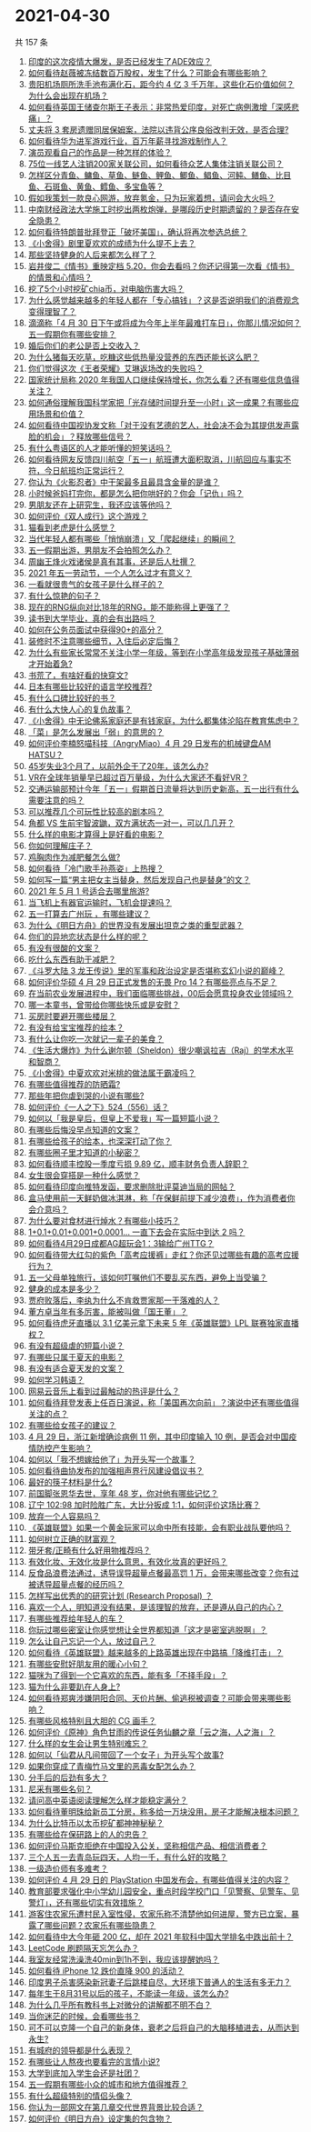 # 2021-04-30

共 157 条

<!-- BEGIN -->
<!-- 最后更新时间 Fri Apr 30 2021 16:03:56 GMT+0800 (China Standard Time) -->

1. [印度的这次疫情大爆发，是否已经发生了ADE效应？](https://www.zhihu.com/question/456399195)
2. [如何看待赵薇被冻结数百万股权，发生了什么？可能会有哪些影响？](https://www.zhihu.com/question/457141906)
3. [贵阳机场厕所洗手池布满化石，距今约 4 亿 3
   千万年，这些化石价值如何？为什么会出现在机场？](https://www.zhihu.com/question/456986321)
4. [如何看待英国王储查尔斯王子表示：非常热爱印度，对死亡病例激增「深感悲痛」？](https://www.zhihu.com/question/457133150)
5. [丈夫将 3
   套房遗赠同居保姆案，法院以违背公序良俗改判无效，是否合理?](https://www.zhihu.com/question/457149946)
6. [如何看待华为进军游戏行业，百万年薪寻找游戏制作人？](https://www.zhihu.com/question/457206027)
7. [演员观看自己的作品是一种怎样的体验？](https://www.zhihu.com/question/294472677)
8. [75位一线艺人注销200家关联公司，如何看待众艺人集体注销关联公司？](https://www.zhihu.com/question/457181415)
9. [怎样区分青鱼、鳙鱼、草鱼、鲢鱼、鲤鱼、鲫鱼、鲳鱼、河鲀、鳝鱼、比目鱼、石斑鱼、黄鱼、鳕鱼、多宝鱼等？](https://www.zhihu.com/question/46703898)
10. [假如我策划一款良心网游，放弃氪金，只为玩家着想，请问会大火吗？](https://www.zhihu.com/question/452046052)
11. [中南财经政法大学施工时挖出两枚炮弹，是哪段历史时期遗留的？是否存在安全隐患？](https://www.zhihu.com/question/457122815)
12. [如何看待特朗普批拜登正「破坏美国」，确认将再次参选总统？](https://www.zhihu.com/question/457256439)
13. [《小舍得》剧里夏欢欢的成绩为什么提不上去？](https://www.zhihu.com/question/455735077)
14. [那些坚持健身的人后来都怎么样了？](https://www.zhihu.com/question/456782802)
15. [岩井俊二《情书》重映定档
    5.20，你会去看吗？你还记得第一次看《情书》的情景和心情吗？](https://www.zhihu.com/question/457115062)
16. [挖了5个小时挖矿chia币，对电脑伤害大吗？](https://www.zhihu.com/question/454866562)
17. [为什么感觉越来越多的年轻人都在「专心搞钱」？这是否说明我们的消费观念变得理智了？](https://www.zhihu.com/question/457140241)
18. [滴滴称「4 月 30
    日下午或将成为今年上半年最难打车日」，你那儿情况如何？五一假期你有哪些安排？](https://www.zhihu.com/question/457167453)
19. [婚后你们的老公是否上交收入？](https://www.zhihu.com/question/446421532)
20. [为什么猪每天吃草，吃糠这些低热量没营养的东西还能长这么肥？](https://www.zhihu.com/question/450554480)
21. [你们觉得这次《王者荣耀》艾琳返场改的失败吗？](https://www.zhihu.com/question/455420512)
22. [国家统计局称 2020
    年我国人口继续保持增长，你怎么看？还有哪些信息值得关注？](https://www.zhihu.com/question/457140816)
23. [如何通俗理解我国科学家把「光存储时间提升至一小时」这一成果？有哪些应用场景和价值？](https://www.zhihu.com/question/456553305)
24. [如何看待中国视协发文称「对于没有艺德的艺人，社会决不会为其提供发声露脸的机会」？释放哪些信号？](https://www.zhihu.com/question/457179755)
25. [有什么粤语区的人才能听懂的短笑话吗？](https://www.zhihu.com/question/417960479)
26. [如何看待网友反馈四川航空「五一」航班遭大面积取消，川航回应与事实不符，今日航班均正常运行？](https://www.zhihu.com/question/457234462)
27. [你认为《火影忍者》中干架最多且最具含金量的是谁？](https://www.zhihu.com/question/456331604)
28. [小时候爸妈打完你，都是怎么把你哄好的？你会「记仇」吗？](https://www.zhihu.com/question/457258936)
29. [男朋友还在上研究生，我还应该等他吗？](https://www.zhihu.com/question/455432407)
30. [如何评价《双人成行》这个游戏？](https://www.zhihu.com/question/448262868)
31. [猫看到老虎是什么感觉？](https://www.zhihu.com/question/455697352)
32. [当代年轻人都有哪些「悄悄崩溃」又「爬起继续」的瞬间？](https://www.zhihu.com/question/457125407)
33. [五一假期出游，男朋友不会拍照怎么办？](https://www.zhihu.com/question/456855235)
34. [周幽王烽火戏诸侯是真有其事，还是后人杜撰？](https://www.zhihu.com/question/20836590)
35. [2021 年五一劳动节，一个人怎么过才有意义？](https://www.zhihu.com/question/454814771)
36. [一看就很贵气的女孩子是什么样子的？](https://www.zhihu.com/question/322175199)
37. [有什么惊艳的句子？](https://www.zhihu.com/question/432528611)
38. [现在的RNG纵向对比18年的RNG，能不能称得上更强了？](https://www.zhihu.com/question/450488501)
39. [读书到大学毕业，真的会有出路吗？](https://www.zhihu.com/question/452847044)
40. [如何在公务员面试中获得90+的高分？](https://www.zhihu.com/question/307003074)
41. [装修时不注意哪些细节，入住后必定后悔？](https://www.zhihu.com/question/436485069)
42. [为什么有些家长常常不关注小学一年级，等到在小学高年级发现孩子基础薄弱才开始着急?](https://www.zhihu.com/question/426324925)
43. [书荒了，有啥好看的快穿文?](https://www.zhihu.com/question/451673117)
44. [日本有哪些比较好的语言学校推荐?](https://www.zhihu.com/question/49880228)
45. [有什么口碑比较好的书？](https://www.zhihu.com/question/441638696)
46. [有什么大快人心的复仇故事？](https://www.zhihu.com/question/307984236)
47. [《小舍得》中无论佛系家庭还是有钱家庭，为什么都集体沦陷在教育焦虑中？](https://www.zhihu.com/question/456153696)
48. [「菜」是怎么发展出「弱」的意思的？](https://www.zhihu.com/question/454980442)
49. [如何评价李楠怒喵科技（AngryMiao）4 月 29 日发布的机械键盘AM
    HATSU？](https://www.zhihu.com/question/457163306)
50. [45岁失业3个月了，以前外企干了20年，该怎么办?](https://www.zhihu.com/question/453104891)
51. [VR在全球年销量早已超过百万量级，为什么大家还不看好VR？](https://www.zhihu.com/question/455504976)
52. [交通运输部预计今年「五一」假期首日流量将达到历史新高，五一出行有什么需要注意的吗？](https://www.zhihu.com/question/457166153)
53. [可以推荐几个可玩性比较高的剧本吗？](https://www.zhihu.com/question/310162995)
54. [角都 VS 生前宇智波鼬，双方满状态一对一，可以几几开？](https://www.zhihu.com/question/454291279)
55. [什么样的电影才算得上是好看的电影？](https://www.zhihu.com/question/437729822)
56. [你如何理解庄子？](https://www.zhihu.com/question/21799051)
57. [鸡胸肉作为减肥餐怎么做?](https://www.zhihu.com/question/35751229)
58. [如何看待「冷门歌手孙燕姿」上热搜？](https://www.zhihu.com/question/457001614)
59. [如何写一篇“男主把女主当替身，然后发现自己也是替身”的文？](https://www.zhihu.com/question/437395484)
60. [2021 年 5 月 1 号适合去哪里旅游?](https://www.zhihu.com/question/449104465)
61. [当飞机上有器官运输时，飞机会提速吗？](https://www.zhihu.com/question/453406019)
62. [五一打算去广州玩 ，有哪些建议？](https://www.zhihu.com/question/454725222)
63. [为什么《明日方舟》的世界没有发展出坦克之类的重型武器？](https://www.zhihu.com/question/456809133)
64. [你们的异地恋状态是什么样的呢？](https://www.zhihu.com/question/455031941)
65. [有没有很酸的文案？](https://www.zhihu.com/question/436360298)
66. [吃什么东西有助于减肥？](https://www.zhihu.com/question/336364334)
67. [《斗罗大陆 3
    龙王传说》里的军事和政治设定是否堪称玄幻小说的巅峰？](https://www.zhihu.com/question/457043638)
68. [如何评价华硕 4 月 29 日正式发售的无畏 Pro
    14？有哪些亮点与不足？](https://www.zhihu.com/question/457190351)
69. [在当前农业发展进程中，我们面临哪些挑战，00后会愿意投身农业领域吗？](https://www.zhihu.com/question/457017725)
70. [哪一本童书，曾带给你哪些快乐或是安慰？](https://www.zhihu.com/question/454215807)
71. [买房时要避开哪些楼层？](https://www.zhihu.com/question/447920355)
72. [有没有给宝宝推荐的绘本？](https://www.zhihu.com/question/452517546)
73. [有什么让你吃一次就记一辈子的美食？](https://www.zhihu.com/question/442763529)
74. [《生活大爆炸》为什么谢尔顿（Sheldon）很少嘲讽拉吉（Raj）的学术水平和智商？](https://www.zhihu.com/question/452782047)
75. [《小舍得》中夏欢欢对米桃的做法属于霸凌吗？](https://www.zhihu.com/question/457028998)
76. [有哪些值得推荐的防晒霜?](https://www.zhihu.com/question/329759904)
77. [那些年把你虐到哭的小说有哪些?](https://www.zhihu.com/question/384707888)
78. [如何评价《一人之下》524（556）话？](https://www.zhihu.com/question/457216895)
79. [如何以「我是皇后，但皇上不爱我」写一篇短篇小说？](https://www.zhihu.com/question/410673163)
80. [有哪些后悔没早点知道的文案？](https://www.zhihu.com/question/447084918)
81. [有哪些给孩子的绘本，也深深打动了你？](https://www.zhihu.com/question/454395118)
82. [有哪些圈子里才知道的小秘密？](https://www.zhihu.com/question/49502870)
83. [如何看待顺丰控股一季度亏损 9.89 亿，顺丰财务负责人辞职？](https://www.zhihu.com/question/456088079)
84. [女生很会穿搭是一种什么感觉？](https://www.zhihu.com/question/316509144)
85. [如何看待印度向推特发函，要求删除批评莫迪当局的网帖？](https://www.zhihu.com/question/456828756)
86. [盒马使用前一天鲜奶做冰淇淋，称「在保鲜前提下减少浪费」，作为消费者你会介意吗？](https://www.zhihu.com/question/456827779)
87. [为什么要对食材进行焯水？有哪些小技巧？](https://www.zhihu.com/question/40365482)
88. [1+0.1+0.01+0.001+0.0001... 一直下去会在实际中到达 2
    吗？](https://www.zhihu.com/question/444218811)
89. [如何看待4月29日成都AG超玩会1：3输给广州TTG？](https://www.zhihu.com/question/457202102)
90. [如何看待带大红勾的紫色「高考应援裤」走红？你还见过哪些有趣的高考应援行为？](https://www.zhihu.com/question/457036620)
91. [五一父母单独旅行，该如何叮嘱他们不要乱买东西，避免上当受骗？](https://www.zhihu.com/question/456639541)
92. [健身的成本是多少？](https://www.zhihu.com/question/58355167)
93. [贾府败落后，李纨为什么不肯救贾家那一干落难的人？](https://www.zhihu.com/question/413382261)
94. [董方卓当年有多厉害，能被叫做「国王董」？](https://www.zhihu.com/question/34886516)
95. [如何看待虎牙直播以 3.1 亿美元拿下未来 5 年《英雄联盟》LPL
    联赛独家直播权？](https://www.zhihu.com/question/457004985)
96. [有没有超级虐的短篇小说？](https://www.zhihu.com/question/380410071)
97. [有哪些只属于夏天的电影？](https://www.zhihu.com/question/453035690)
98. [有没有适合夏天发的文案？](https://www.zhihu.com/question/455423467)
99. [如何学习韩语？](https://www.zhihu.com/question/19830338)
100. [网易云音乐上看到过最触动的热评是什么？](https://www.zhihu.com/question/323985794)
101. [如何看待拜登发表上任百日演说，称「美国再次向前」？演说中还有哪些值得关注的点？](https://www.zhihu.com/question/457103607)
102. [有哪些给女孩子的建议？](https://www.zhihu.com/question/315676658)
103. [4 月 29 日，浙江新增确诊病例 11 例，其中印度输入 10
     例，是否会对中国疫情防控产生影响？](https://www.zhihu.com/question/457100652)
104. [如何以「我不想嫁给他了」为开头写一个故事？](https://www.zhihu.com/question/450473110)
105. [如何看待曲协发布的加强相声界行风建设倡议书？](https://www.zhihu.com/question/457138970)
106. [最好的筷子材料是什么?](https://www.zhihu.com/question/21549358)
107. [前国脚张恩华去世，享年 48 岁，你对他有哪些记忆？](https://www.zhihu.com/question/457170964)
108. [辽宁 102:98 加时险胜广东，大比分扳成
     1:1，如何评价这场比赛？](https://www.zhihu.com/question/457178922)
109. [放弃一个人容易吗？](https://www.zhihu.com/question/455853199)
110. [《英雄联盟》如果一个黄金玩家可以命中所有技能，会有职业战队要他吗？](https://www.zhihu.com/question/454200921)
111. [如何树立正确的财富观？](https://www.zhihu.com/question/314627020)
112. [带牙套/正畸有什么好用物推荐吗？](https://www.zhihu.com/question/263947314)
113. [有效化妆、无效化妆是什么意思，有效化妆真的更好吗？](https://www.zhihu.com/question/445017526)
114. [反食品浪费法通过，诱导误导超量点餐最高罚 1
     万，会带来哪些改变？你有过被诱导超量点餐的经历吗？](https://www.zhihu.com/question/457114352)
115. [怎样写出优秀的的研究计划 (Research Proposal)
     ？](https://www.zhihu.com/question/23695058)
116. [喜欢一个人，明知道没有结果，是该理智的放弃，还是遵从自己的内心？](https://www.zhihu.com/question/453112528)
117. [有哪些推荐给年轻人的车？](https://www.zhihu.com/question/351728964)
118. [你玩过哪些密室让你感觉想让全世界都知道「这才是密室逃脱啊」？](https://www.zhihu.com/question/319279638)
119. [怎么让自己忘记一个人，放过自己？](https://www.zhihu.com/question/456808503)
120. [如何看待《英雄联盟》越来越多的上路英雄出现在中路搞「降维打击」？](https://www.zhihu.com/question/456150071)
121. [有哪些安慰好朋友用的暖心小句？](https://www.zhihu.com/question/423693212)
122. [猫咪为了得到一个它喜欢的东西，能有多「不择手段」？](https://www.zhihu.com/question/456683084)
123. [猫为什么非要趴在人身上?](https://www.zhihu.com/question/456102586)
124. [如何看待郑爽涉嫌阴阳合同、天价片酬、偷逃税被调查？可能会带来哪些影响？](https://www.zhihu.com/question/457029348)
125. [有哪些风格特别且大胆的 CG 画手？](https://www.zhihu.com/question/33526505)
126. [如何评价《原神》角色甘雨的传说任务仙麟之章「云之海，人之海」？](https://www.zhihu.com/question/439097589)
127. [什么样的女生会让男生特别难忘？](https://www.zhihu.com/question/445195620)
128. [如何以「仙君从凡间带回了一个女子」为开头写个故事?](https://www.zhihu.com/question/432356881)
129. [如果你穿成了青梅竹马文里的恶毒女配怎么办？](https://www.zhihu.com/question/397987454)
130. [分手后的后劲有多大？](https://www.zhihu.com/question/440316118)
131. [尼采有哪些名句？](https://www.zhihu.com/question/368233780)
132. [请问高中英语阅读理解怎么样才能稳定满分？](https://www.zhihu.com/question/309325332)
133. [如何看待董明珠给新员工分房，称多给一万块没用，房子才能解决根本问题？](https://www.zhihu.com/question/456846832)
134. [为什么比特币以太币挖矿都神神秘秘？](https://www.zhihu.com/question/456031920)
135. [有哪些给在保研路上的人的忠告？](https://www.zhihu.com/question/370011250)
136. [如何评价马斯克拒绝在中国投入公关，坚称相信产品、相信消费者？](https://www.zhihu.com/question/457012576)
137. [三个人五一去青岛玩四天，人均一千，有什么好的攻略？](https://www.zhihu.com/question/455036673)
138. [一级造价师有多难考？](https://www.zhihu.com/question/408061696)
139. [如何评价 4 月 29 日的 PlayStation
     中国发布会，有哪些值得关注的内容？](https://www.zhihu.com/question/456103601)
140. [教育部要求强化中小学幼儿园安全，重点时段学校门口「见警察、见警车、见警灯」，还有哪些切实有效措施？](https://www.zhihu.com/question/457099403)
141. [游客住农家乐遭村民入室性侵，农家乐称不清楚他如何进屋，警方已立案，暴露了哪些问题？农家乐有哪些隐患？](https://www.zhihu.com/question/456979537)
142. [如何看待中大今年砸 200 亿，却在 2021
     年软科中国大学排名中跌出前十？](https://www.zhihu.com/question/456601034)
143. [LeetCode 刷题隔天忘怎么办？](https://www.zhihu.com/question/379857231)
144. [我室友经常洗澡洗40min到1h不到，我应该提醒她吗？](https://www.zhihu.com/question/456731420)
145. [如何看待 iPhone 12 跌价直降 900 的活动？](https://www.zhihu.com/question/455284196)
146. [印度男子杀害感染新冠妻子后跳楼自尽，大环境下普通人的生活有多无力？](https://www.zhihu.com/question/456933930)
147. [每年生于8月31号以后的孩子，不能读一年级，该怎么办?](https://www.zhihu.com/question/456626454)
148. [为什么几乎所有教科书上对微分的讲解都不明不白？](https://www.zhihu.com/question/438795295)
149. [当你迷茫的时候，会看哪些书？](https://www.zhihu.com/question/454224694)
150. [可不可以克隆一个自己的新身体，衰老之后将自己的大脑移植进去，从而达到永生?](https://www.zhihu.com/question/437796896)
151. [有城府的领导都是什么表现？](https://www.zhihu.com/question/299985054)
152. [有哪些让人熬夜也要看完的言情小说?](https://www.zhihu.com/question/332155810)
153. [大学到底加入学生会还是社团？](https://www.zhihu.com/question/64631466)
154. [五一假期有哪些小众的城市和地方值得推荐？](https://www.zhihu.com/question/454880823)
155. [有什么超级特别的情侣头像？](https://www.zhihu.com/question/276562790)
156. [你认为一部网文在第几章交代世界背景比较合适？](https://www.zhihu.com/question/453894423)
157. [如何评价《明日方舟》设定集的包含物？](https://www.zhihu.com/question/456988607)

<!-- END -->
